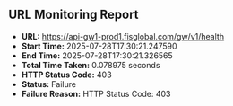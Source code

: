 ## URL Monitoring Report

- **URL:** https://api-gw1-prod1.fisglobal.com/gw/v1/health
- **Start Time:** 2025-07-28T17:30:21.247590
- **End Time:** 2025-07-28T17:30:21.326565
- **Total Time Taken:** 0.078975 seconds
- **HTTP Status Code:** 403
- **Status:** Failure
- **Failure Reason:** HTTP Status Code: 403
